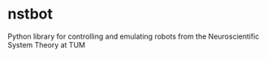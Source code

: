 nstbot
======

Python library for controlling and emulating robots from the Neuroscientific System Theory at TUM
